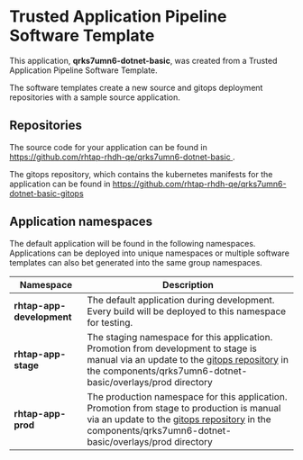 # Trusted Application Pipeline Software Template

This application, **qrks7umn6-dotnet-basic**, was created from a Trusted Application Pipeline Software Template.

The software templates create a new source and gitops deployment repositories with a sample source application. 

## Repositories

The source code for your application can be found in [https://github.com/rhtap-rhdh-qe/qrks7umn6-dotnet-basic ](https://github.com/rhtap-rhdh-qe/qrks7umn6-dotnet-basic ).
 
The gitops repository, which contains the kubernetes manifests for the application can be found in 
[https://github.com/rhtap-rhdh-qe/qrks7umn6-dotnet-basic-gitops ](https://github.com/rhtap-rhdh-qe/qrks7umn6-dotnet-basic-gitops ) 

## Application namespaces 

The default application will be found in the following namespaces. Applications can be deployed into unique namespaces or multiple software templates can also bet generated into the same group namespaces.  

|  Namespace   |  Description   |  
| -------- | -------- |   
| **rhtap-app-development** | The default application during development. Every build will be deployed to this namespace for testing. | 
| **rhtap-app-stage** | The staging namespace for this application. Promotion from development to stage is manual via an update to the [gitops repository](https://github.com/rhtap-rhdh-qe/qrks7umn6-dotnet-basic-gitops ) in the components/qrks7umn6-dotnet-basic/overlays/prod directory |  
| **rhtap-app-prod** | The production namespace for this application. Promotion from stage to production is manual via an update to the [gitops repository](https://github.com/rhtap-rhdh-qe/qrks7umn6-dotnet-basic-gitops ) in the components/qrks7umn6-dotnet-basic/overlays/prod directory | 